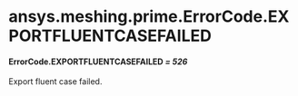 # ansys.meshing.prime.ErrorCode.EXPORTFLUENTCASEFAILED



#### ErrorCode.EXPORTFLUENTCASEFAILED *= 526*

Export fluent case failed.

<!-- !! processed by numpydoc !! -->
